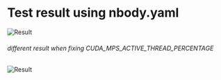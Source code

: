 # Test result using nbody.yaml
![Result](https://ws2.sinaimg.cn/large/006tNc79ly1g3xg6y9hyoj30ue05sgn5.jpg)

###### different result when fixing CUDA_MPS_ACTIVE_THREAD_PERCENTAGE
![Result](https://ws1.sinaimg.cn/large/006tNc79ly1g3xgcy9m3uj318e0h2dhc.jpg)
